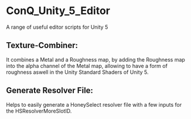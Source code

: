 # ConQ_Unity_5_Editor

A range of useful editor scripts for Unity 5

## Texture-Combiner:
It combines a Metal and a Roughness map, by adding the Roughness map into the alpha channel of the Metal map, allowing to have a form of roughness aswell in the Unity Standard Shaders of Unity 5.

## Generate Resolver File:
Helps to easily generate a HoneySelect resolver file with a few inputs for the HSResolverMoreSlotID.
